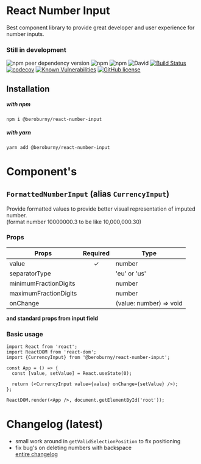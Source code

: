 # React Number Input  
Best component library to provide great developer and user experience for number inputs.
  
### Still in development

![npm peer dependency version](https://img.shields.io/npm/dependency-version/@beroburny/react-number-input/peer/react)
![npm](https://img.shields.io/npm/v/@beroburny/react-number-input) 
![npm](https://img.shields.io/npm/dm/@beroburny/react-number-input) 
![David](https://img.shields.io/david/beroburny/react-number-input)
[![Build Status](https://travis-ci.org/BeroBurny/react-number-input.svg?branch=master)](https://travis-ci.org/BeroBurny/react-number-input) 
[![codecov](https://codecov.io/gh/BeroBurny/react-number-input/branch/master/graph/badge.svg)](https://codecov.io/gh/BeroBurny/react-number-input)
[![Known Vulnerabilities](https://snyk.io//test/github/BeroBurny/react-number-input/badge.svg)](https://snyk.io//test/github/BeroBurny/react-number-input)
[![GitHub license](https://img.shields.io/github/license/BeroBurny/react-number-input)](https://github.com/BeroBurny/react-number-input/blob/master/LICENSE.md)

## Installation
##### with npm
```
npm i @beroburny/react-number-input
```
##### with yarn
```
yarn add @beroburny/react-number-input
```


# Component's

## `FormattedNumberInput` (alias `CurrencyInput`)  
Provide formatted values to provide better visual representation of imputed number.  
(format number 10000000.3 to be like 10,000,000.30)
### Props
Props | Required | Type
----- |:--------:|------
value | ✓ | number
separatorType | | 'eu' or 'us'
minimumFractionDigits | | number
maximumFractionDigits | | number
onChange | | (value: number) => void

**and standard props from input field**

### Basic usage
```JSX
import React from 'react';
import ReactDOM from 'react-dom';
import {CurrencyInput} from '@beroburny/react-number-input';

const App = () => {
  const [value, setValue] = React.useState(0);

  return (<CurrencyInput value={value} onChange={setValue} />);
};

ReactDOM.render(<App />, document.getElementById('root'));
```

# Changelog (latest)
* small work around in `getValidSelectionPosition` to fix positioning  
* fix bug's on deleting numbers with backspace  
[entire changelog](CHANGELOG.md)
